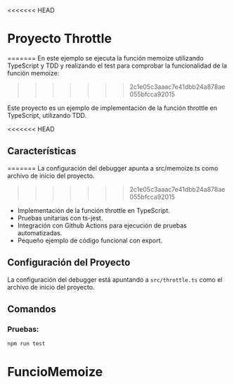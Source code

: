 <<<<<<< HEAD
# Proyecto Throttle
=======
En este ejemplo se ejecuta la función memoize utilizando TypeScript y TDD
y realizando el test para comprobar la funcionalidad de la función memoize:
>>>>>>> 2c1e05c3aaac7e41dbb24a878ae055bfcca92015

Este proyecto es un ejemplo de implementación de la función throttle en TypeScript, utilizando TDD.

<<<<<<< HEAD
## Características
=======
La configuración del debugger apunta a src/memoize.ts como archivo de inicio del proyecto.
>>>>>>> 2c1e05c3aaac7e41dbb24a878ae055bfcca92015

- Implementación de la función throttle en TypeScript.
- Pruebas unitarias con ts-jest.
- Integración con Github Actions para ejecución de pruebas automatizadas.
- Pequeño ejemplo de código funcional con export.

## Configuración del Proyecto

La configuración del debugger está apuntando a `src/throttle.ts` como el archivo de inicio del proyecto.

## Comandos

### Pruebas:

```sh
npm run test
```
# FuncioMemoize
